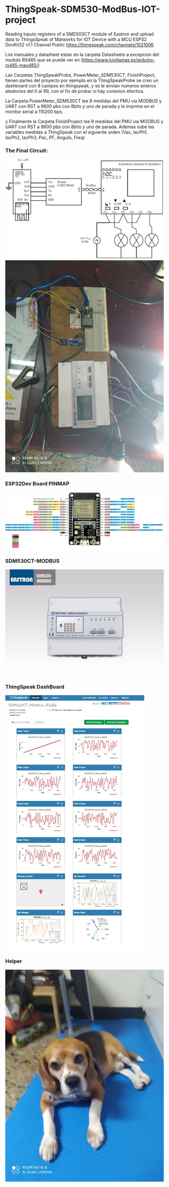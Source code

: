 # ThingSpeak-SDM530-ModBus-IOT-project
Reading Inputs registers of a SMD503CT module of Eastron and upload data to ThingsSpeak of Matworks for IOT Device with a MCU ESP32 DevKit32 v1.1
Channel Public
https://thingspeak.com/channels/1021006

Los manuales y datasheet estan en la carpeta Datasheets a excepcion del modulo RS485 que se puede ver en (https://www.luisllamas.es/arduino-rs485-max485/)

Las Carpetas ThingSpeakProbe, PowerMeter_SDM530CT, FinishProject, tienen partes del proyecto por ejemplo en la ThingSpeakProbe se creo un dashboard con 8 campos en thingspeak, y se le envian  numeros enteros aleatorios del 0 al 99, con el fin de probar si hay conexion efectiva.

La Carpeta PowerMeter_SDM530CT lee 8 medidas del PMU via MODBUS y UART con RST a 9600 pbs con 8bits y uno de parada y lo imprime en el monitor serial a 115200 bps.

y Finalmente la Carpeta FinishProject lee 8 medidas del PMU via MODBUS y UART con RST a 9600 pbs con 8bits y uno de parada. Ademas sube las variables medidas a ThingSpeak con el siguiente orden (Vac, IacPh1, IacPh2, IacPh3, Pac, PF, Angulo, Freq)

### The Final Circuit:

![Circuito_Final](/images/Cto_PMU_IOT.png)
![Full_Project](/images/ESP32_PMU_ModBus_IOT.jpeg)

### ESP32Dev Board PINMAP

![Pin Functions](/images/ESP32-DOIT-DEVKIT-V1.jpg)

### SDM530CT-MODBUS

![Power Meter](/images/sdm530.jpg)

### ThingSpeak DashBoard

![Dashboard](/images/thingspeak.jpg)

### Helper

![Dog](/images/Rocky.jpg)

